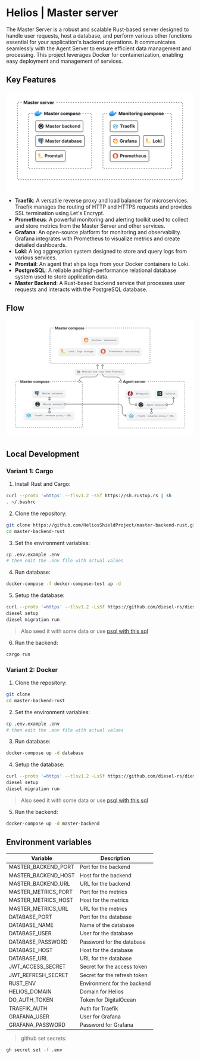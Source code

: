 # Helios | Master server

The Master Server is a robust and scalable Rust-based server designed to handle user requests, host a database, and perform various other functions essential for your application's backend operations. It communicates seamlessly with the Agent Server to ensure efficient data management and processing. This project leverages Docker for containerization, enabling easy deployment and management of services.

## Key Features

![image](readme/docker_master_server.png)

* **Traefik**: A versatile reverse proxy and load balancer for microservices. Traefik manages the routing of HTTP and HTTPS requests and provides SSL termination using Let's Encrypt.
* **Prometheus**: A powerful monitoring and alerting toolkit used to collect and store metrics from the Master Server and other services.
* **Grafana**: An open-source platform for monitoring and observability. Grafana integrates with Prometheus to visualize metrics and create detailed dashboards.
* **Loki**: A log aggregation system designed to store and query logs from various services.
* **Promtail**: An agent that ships logs from your Docker containers to Loki.
* **PostgreSQL**: A reliable and high-performance relational database system used to store application data.
* **Master Backend**: A Rust-based backend service that processes user requests and interacts with the PostgreSQL database.

## Flow

![image](readme/flow_architecture.png)

## Local Development

### Variant 1: Cargo

1. Install Rust and Cargo:

```bash
curl --proto '=https' --tlsv1.2 -sSf https://sh.rustup.rs | sh
. ~/.bashrc
```

2. Clone the repository:

```bash
git clone https://github.com/HeliosShieldProject/master-backend-rust.git
cd master-backend-rust
```

3. Set the environment variables:

```bash
cp .env.example .env
# then edit the .env file with actual values
```

4. Run database:

```bash
docker-compose -f docker-compose-test up -d
```

5. Setup the database:

```bash
curl --proto '=https' --tlsv1.2 -LsSf https://github.com/diesel-rs/diesel/releases/download/v2.2.1/diesel_cli-installer.sh | sh
diesel setup
diesel migration run
```

> Also seed it with some data or use [psql with this sql](src/tests/e2e/sql/seed.sql)

6. Run the backend:

```bash
cargo run
```

### Variant 2: Docker

1. Clone the repository:

```bash
git clone
cd master-backend-rust
```

2. Set the environment variables:

```bash
cp .env.example .env
# then edit the .env file with actual values
```

3. Run database:

```bash
docker-compose up -d database
```

4. Setup the database:

```bash
curl --proto '=https' --tlsv1.2 -LsSf https://github.com/diesel-rs/diesel/releases/download/v2.2.1/diesel_cli-installer.sh | sh
diesel setup
diesel migration run
```

> Also seed it with some data or use [psql with this sql](src/tests/e2e/sql/seed.sql)

5. Run the backend:

```bash
docker-compose up -d master-backend
```

## Environment variables

| Variable | Description |
|----------|-------------|
| MASTER_BACKEND_PORT | Port for the backend |
| MASTER_BACKEND_HOST | Host for the backend |
| MASTER_BACKEND_URL | URL for the backend |
| MASTER_METRICS_PORT | Port for the metrics |
| MASTER_METRICS_HOST | Host for the metrics |
| MASTER_METRICS_URL | URL for the metrics |
| DATABASE_PORT | Port for the database |
| DATABASE_NAME | Name of the database |
| DATABASE_USER | User for the database |
| DATABASE_PASSWORD | Password for the database |
| DATABASE_HOST | Host for the database |
| DATABASE_URL | URL for the database |
| JWT_ACCESS_SECRET | Secret for the access token |
| JWT_REFRESH_SECRET | Secret for the refresh token |
| RUST_ENV | Environment for the backend |
| HELIOS_DOMAIN | Domain for Helios |
| DO_AUTH_TOKEN | Token for DigitalOcean |
| TRAEFIK_AUTH | Auth for Traefik |
| GRAFANA_USER | User for Grafana |
| GRAFANA_PASSWORD | Password for Grafana |

> github set secrets:

```bash
gh secret set -f .env
```
